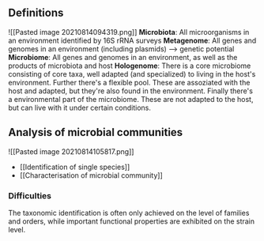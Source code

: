 ## Definitions
![[Pasted image 20210814094319.png]]
__Microbiota__: All microorganisms in an environment identified by 16S rRNA surveys
__Metagenome__: All genes and genomes in an environment (including plasmids) --> genetic potential
__Microbiome__: All genes and genomes in an environment, as well as the products of microbiota and host 
__Hologenome__: There is a core microbiome consisting of core taxa, well adapted (and specialized) to living in the host's environment. Further there's a flexible pool. These are assoziated with the host and adapted, but they're also found in the environment. Finally there's a environmental part of the microbiome. These are not adapted to the host, but can live with it under certain conditions.

## Analysis of microbial communities
![[Pasted image 20210814105817.png]]
- [[Identification of single species]]
- [[Characterisation of microbial community]]


  
### Difficulties
The taxonomic identification is often only achieved on the level of families and orders, while important functional properties are exhibited on the strain level.
